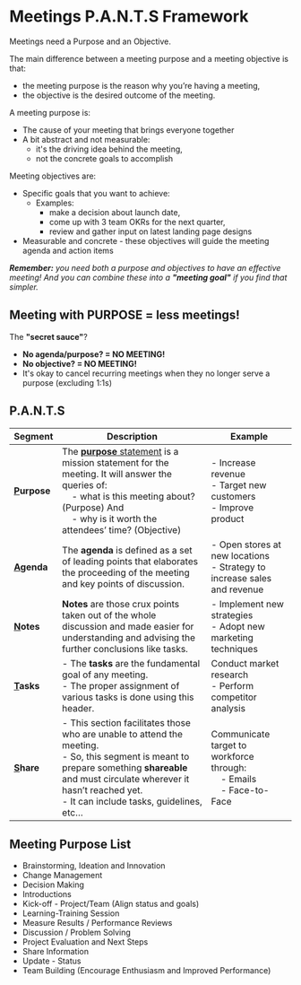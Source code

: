 # Meetings P.A.N.T.S Framework
Meetings need a Purpose and an Objective.  

The main difference between a meeting purpose and a meeting objective is that:
- the meeting purpose is the reason why you’re having a meeting, 
- the objective is the desired outcome of the meeting.

A meeting purpose is:  
  - The cause of your meeting that brings everyone together
  - A bit abstract and not measurable:
    - it's the driving idea behind the meeting, 
    - not the concrete goals to accomplish

Meeting objectives are:  
  - Specific goals that you want to achieve:
    - Examples:
      - make a decision about launch date, 
      - come up with 3 team OKRs for the next quarter, 
      - review and gather input on latest landing page designs
  - Measurable and concrete - these objectives will guide the meeting agenda and action items

_**Remember:** you need both a purpose and objectives to have an effective meeting! And you can combine these into a **"meeting goal"** if you find that simpler._


## Meeting with **PURPOSE** = less meetings!

The **"secret sauce"**?  
- **No agenda/purpose? = NO MEETING!**  
- **No objective? = NO MEETING!**  
- It's okay to cancel recurring meetings when they no longer serve a purpose (excluding 1:1s)  

## P.A.N.T.S
**Segment** | **Description** | **Example**
----------- | --------------- | -----------
**<u>P</u>urpose** | The [**purpose** statement](https://slidemodel.com/purpose-statement-presentation/) is a mission statement for the meeting. It will answer the queries of:<br/>&nbsp;&nbsp;&nbsp;&nbsp;- what is this meeting about? (Purpose) And<br/>&nbsp;&nbsp;&nbsp;&nbsp;- why is it worth the attendees’ time? (Objective) | - Increase revenue<br/>- Target new customers<br/>- Improve product
**<u>A</u>genda** | The **agenda** is defined as a set of leading points that elaborates the proceeding of the meeting and key points of discussion. | - Open stores at new locations<br/>- Strategy to increase sales and revenue
**<u>N</u>otes** | **Notes** are those crux points taken out of the whole discussion and made easier for understanding and advising the further conclusions like tasks. | - Implement new strategies<br/>- Adopt new marketing techniques
**<u>T</u>asks** | - The **tasks** are the fundamental goal of any meeting.<br/>- The proper assignment of various tasks is done using this header. | Conduct market research<br/>- Perform competitor analysis
**<u>S</u>hare** | - This section facilitates those who are unable to attend the meeting.<br/>- So, this segment is meant to prepare something **shareable** and must circulate wherever it hasn’t reached yet.<br/>- It can include tasks, guidelines, etc…  | Communicate target to workforce through:<br/>&nbsp;&nbsp;&nbsp;&nbsp;- Emails<br/>&nbsp;&nbsp;&nbsp;&nbsp;- Face-to-Face

## Meeting Purpose List
- Brainstorming, Ideation and Innovation
- Change Management
- Decision Making
- Introductions
- Kick-off - Project/Team (Align status and goals)
- Learning-Training Session
- Measure Results / Performance Reviews
- Discussion / Problem Solving
- Project Evaluation and Next Steps
- Share Information
- Update - Status 
- Team Building (Encourage Enthusiasm and Improved Performance)